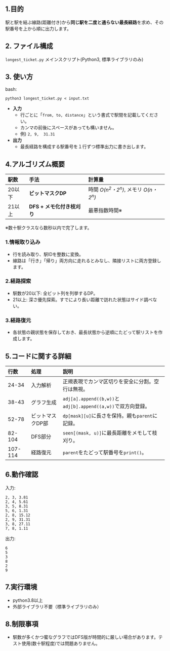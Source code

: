 ## 1.目的
駅と駅を結ぶ線路(距離付き)から**同じ駅を二度と通らない最長経路**を求め、その駅番号を上から順に出力します。
## 2. ファイル構成
`longest_ticket.py` メインスクリプト(Python3, 標準ライブラリのみ)
## 3. 使い方
bash:
```
python3 longest_ticket.py < input.txt
```
- **入力**
  - 行ごとに「`from, to, distance`」という書式で駅間を記載してください。
  - カンマの前後にスペースがあっても構いません。
  - 例) `2, 9,  31.31`
- **出力**
  - 最長経路を構成する駅番号を１行ずつ標準出力に書き出します。
## 4.アルゴリズム概要
  
|**駅数**|**手法**|**計算量**|
|:---|:---|:---|
|20以下|**ビットマスクDP**|時間 *O(n<sup>2</sup>・2<sup>n</sup>)*, メモリ *O(n・2<sup>n</sup>)* |
|21以上|**DFS + メモ化付き枝刈り**|最悪指数時間※|

※数十駅クラスなら数秒以内で完了します。
### 1.情報取り込み
- 行を読み取り、駅IDを整数に変換。
- 線路は「行き」「帰り」両方向に走れるとみなし、隣接リストに両方登録します。
### 2.経路探索
- 駅数が20以下: 全ビット列を列挙するDP。
- 21以上: 深さ優先探索。すでにより長い距離で訪れた状態はサイド調べない。
### 3.経路復元
- 各状態の親状態を保存しておき、最長状態から逆順にたどって駅リストを作成します。

## 5.コードに関する詳細
行数|処理|説明
:---|:---|:---
24-34|入力解析|正規表現でカンマ区切りを安全に分割。空行は無視。
38-43|グラフ生成|`adj[a].append((b,w))`と`adj[b].append((a,w))`で双方向登録。
52-78|ビットマスクDP部|`dp[mask][u]`に長さを保持。親も`parent`に記録。
82-104|DFS部分|`seen[(mask, u)]`に最長距離をメモして枝刈り。
107-114|経路復元|`parent`をたどって駅番号を`print()`。

## 6.動作確認
入力:
```
2, 3, 3.81
2, 4, 5.61
3, 5, 8.31
5, 6, 1.31
2, 8, 15.12
2, 9, 31.31
3, 8, 27.11
7, 8, 1.11
```
出力:
```
6
5
3
8
2
9
```

## 7.実行環境
- python3.8以上
- 外部ライブラリ不要（標準ライブラリのみ）

## 8.制限事項
- 駅数が多くかつ蜜なグラフではDFS版が時間的に厳しい場合があります。テスト使用(数十駅程度)では問題ありません。
